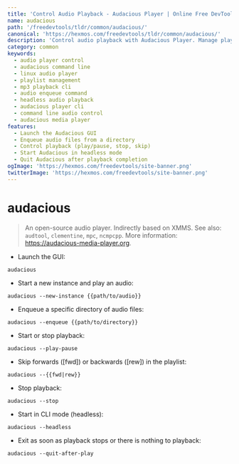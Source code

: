 ```yaml
---
title: 'Control Audio Playback - Audacious Player | Online Free DevTools by Hexmos'
name: audacious
path: '/freedevtools/tldr/common/audacious/'
canonical: 'https://hexmos.com/freedevtools/tldr/common/audacious/'
description: 'Control audio playback with Audacious Player. Manage playlists, enqueue directories, and navigate tracks using simple commands. Free online tool, no registration required.'
category: common
keywords:
  - audio player control
  - audacious command line
  - linux audio player
  - playlist management
  - mp3 playback cli
  - audio enqueue command
  - headless audio playback
  - audacious player cli
  - command line audio control
  - audacious media player
features:
  - Launch the Audacious GUI
  - Enqueue audio files from a directory
  - Control playback (play/pause, stop, skip)
  - Start Audacious in headless mode
  - Quit Audacious after playback completion
ogImage: 'https://hexmos.com/freedevtools/site-banner.png'
twitterImage: 'https://hexmos.com/freedevtools/site-banner.png'
---
```


# audacious

> An open-source audio player. Indirectly based on XMMS.
> See also: `audtool`, `clementine`, `mpc`, `ncmpcpp`.
> More information: <https://audacious-media-player.org>.

- Launch the GUI:

`audacious`

- Start a new instance and play an audio:

`audacious --new-instance {{path/to/audio}}`

- Enqueue a specific directory of audio files:

`audacious --enqueue {{path/to/directory}}`

- Start or stop playback:

`audacious --play-pause`

- Skip forwards ([fwd]) or backwards ([rew]) in the playlist:

`audacious --{{fwd|rew}}`

- Stop playback:

`audacious --stop`

- Start in CLI mode (headless):

`audacious --headless`

- Exit as soon as playback stops or there is nothing to playback:

`audacious --quit-after-play`
